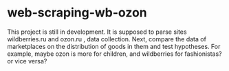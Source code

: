 # web-scraping-wb-ozon

This project is still in development. It is supposed to parse sites wildberries.ru and ozon.ru , data collection. 
Next, compare the data of marketplaces on the distribution of goods in them and test hypotheses. 
For example, maybe ozon is more for children, and wildberries for fashionistas? or vice versa?
